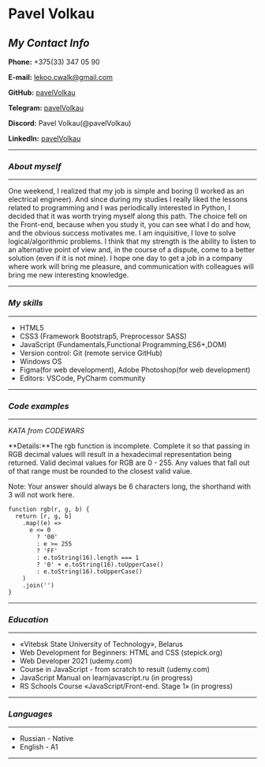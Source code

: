 # **Pavel Volkau**

## **_My Contact Info_**

**Phone:** +375(33) 347 05 90

**E-mail:** lekoo.cwalk@gmail.com

**GitHub:** [pavelVolkau](https://github.com/pavelVolkau)

**Telegram:** [pavelVolkau](http://t.me/pavelVolkau)

**Discord:** Pavel Volkau(@pavelVolkau)

**LinkedIn:** [pavelVolkau](https://www.linkedin.com/in/pavelVolkau/)

---

### **_About myself_**

---

One weekend, I realized that my job is simple and boring (I worked as an electrical engineer). And since during my studies I really liked the lessons related to programming and I was periodically interested in Python, I decided that it was worth trying myself along this path.
The choice fell on the Front-end, because when you study it, you can see what I do and how, and the obvious success motivates me.
I am inquisitive, I love to solve logical/algorithmic problems. I think that my strength is the ability to listen to an alternative point of view and, in the course of a dispute, come to a better solution (even if it is not mine).
I hope one day to get a job in a company where work will bring me pleasure, and communication with colleagues will bring me new interesting knowledge.

---

### **_My skills_**

---

- HTML5
- CSS3 (Framework Bootstrap5, Preprocessor SASS)
- JavaScript (Fundamentals,Functional Programming,ES6+,DOM)
- Version control: Git (remote service GitHub)
- Windows OS
- Figma(for web development), Adobe Photoshop(for web development)
- Editors: VSCode, PyCharm community

---

### **_Code examples_**

---

_KATA from CODEWARS_

**Details:**The rgb function is incomplete. Complete it so that passing in RGB decimal values will result in a hexadecimal representation being returned. Valid decimal values for RGB are 0 - 255. Any values that fall out of that range must be rounded to the closest valid value.

Note: Your answer should always be 6 characters long, the shorthand with 3 will not work here.

```
function rgb(r, g, b) {
  return [r, g, b]
    .map((e) =>
      e <= 0
        ? '00'
        : e >= 255
        ? 'FF'
        : e.toString(16).length === 1
        ? '0' + e.toString(16).toUpperCase()
        : e.toString(16).toUpperCase()
    )
    .join('')
}
```

---

### **_Education_**

---

- «Vitebsk State University of Technology», Belarus
- Web Development for Beginners: HTML and CSS (stepick.org)
- Web Developer 2021 (udemy.com)
- Course in JavaScript - from scratch to result (udemy.com)
- JavaScript Manual on learnjavascript.ru (in progress)
- RS Schools Course «JavaScript/Front-end. Stage 1» (in progress)

---

### **_Languages_**

---

- Russian - Native
- English - A1

---
